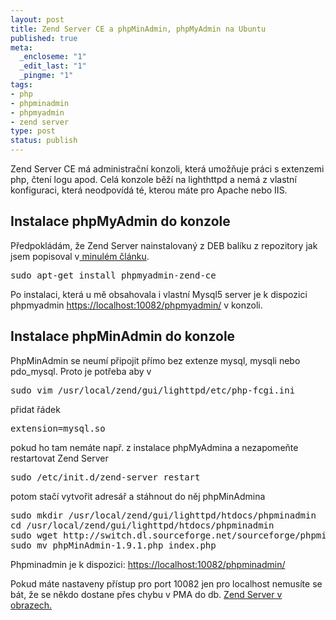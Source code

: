 ```yaml
--- 
layout: post
title: Zend Server CE a phpMinAdmin, phpMyAdmin na Ubuntu
published: true
meta: 
  _encloseme: "1"
  _edit_last: "1"
  _pingme: "1"
tags: 
- php
- phpminadmin
- phpmyadmin
- zend server
type: post
status: publish
---
```

Zend Server CE má administrační konzoli, která umožňuje práci s extenzemi php, čtení logu apod. Celá konzole běží na lighthttpd a nemá z vlastní konfiguraci, která neodpovídá té, kterou máte pro Apache nebo IIS.
<h2>Instalace phpMyAdmin do konzole</h2>
Předpokládám, že Zend Server nainstalovaný z DEB balíku z repozitory jak jsem popisoval v<a href="http://blog.prskavec.net/2009/04/ubuntu-centos-5-a-php-529-v-zend-server-ce/"> minulém článku</a>.
<pre>sudo apt-get install phpmyadmin-zend-ce</pre>
Po instalaci, která u mě obsahovala i vlastní Mysql5 server je k dispozici phpmyadmin <a href="https://localhost:10082/phpmyadmin/">https://localhost:10082/phpmyadmin/</a> v konzoli.

<h2>Instalace phpMinAdmin do konzole</h2>
PhpMinAdmin se neumí připojit přímo bez extenze mysql, mysqli nebo pdo_mysql. Proto je potřeba aby v 
<pre>sudo vim /usr/local/zend/gui/lighttpd/etc/php-fcgi.ini</pre>
přidat řádek
<pre>extension=mysql.so</pre>
pokud ho tam nemáte např. z instalace phpMyAdmina a nezapomeňte restartovat Zend Server
<pre>sudo /etc/init.d/zend-server restart</pre>
potom stačí vytvořit adresář a stáhnout do něj phpMinAdmina
<pre>
sudo mkdir /usr/local/zend/gui/lighttpd/htdocs/phpminadmin
cd /usr/local/zend/gui/lighttpd/htdocs/phpminadmin
sudo wget http://switch.dl.sourceforge.net/sourceforge/phpminadmin/phpMinAdmin-1.9.1.php
sudo mv phpMinAdmin-1.9.1.php index.php
</pre>
Phpminadmin je k dispozici: <a href="https://localhost:10082/phpminadmin/">https://localhost:10082/phpminadmin/</a>

Pokud máte nastaveny přístup pro port 10082 jen pro localhost nemusíte se bát, že se někdo dostane přes chybu v  PMA do db. <a href="http://www.flickr.com/photos/abtris/sets/72157616497712368/">Zend Server v obrazech. </a>
